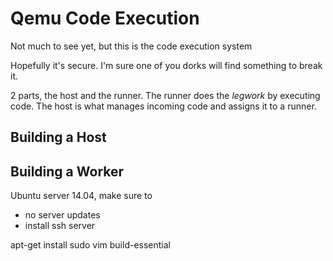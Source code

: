 Qemu Code Execution
===================

Not much to see yet, but this is the code execution system

Hopefully it's secure.  I'm sure one of you dorks will find something to break
it.


2 parts, the host and the runner.  The runner does the *legwork* by executing
code. The host is what manages incoming code and assigns it to a runner.


Building a Host
---------------



Building a Worker
-----------------

Ubuntu server 14.04, make sure to 
 * no server updates
 * install ssh server

apt-get install sudo vim build-essential
